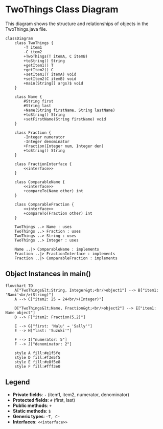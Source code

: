 # TwoThings Class Diagram

This diagram shows the structure and relationships of objects in the TwoThings.java file.

```mermaid
classDiagram
    class TwoThings {
        -T item1
        -C item2
        +TwoThings(T itemA, C itemB)
        +toString() String
        +getItem1() T
        +getItem2() C
        +setItem1(T itemA) void
        +setItem2(C itemB) void
        +main(String[] args)$ void
    }
    
    class Name {
        #String first
        #String last
        +Name(String firstName, String lastName)
        +toString() String
        +setFirstName(String firstName) void
    }
    
    class Fraction {
        -Integer numerator
        -Integer denominator
        +Fraction(Integer num, Integer den)
        +toString() String
    }
    
    class FractionInterface {
        <<interface>>
    }
    
    class ComparableName {
        <<interface>>
        +compareTo(Name other) int
    }
    
    class ComparableFraction {
        <<interface>>
        +compareTo(Fraction other) int
    }
    
    TwoThings ..> Name : uses
    TwoThings ..> Fraction : uses
    TwoThings ..> String : uses
    TwoThings ..> Integer : uses
    
    Name ..|> ComparableName : implements
    Fraction ..|> FractionInterface : implements
    Fraction ..|> ComparableFraction : implements
```

## Object Instances in main()

```mermaid
flowchart TD
    A["TwoThings&lt;String, Integer&gt;<br/>object1"] --> B["item1: 'Nami'<br/>(String)"]
    A --> C["item2: 25 → 24<br/>(Integer)"]
    
    D["TwoThings&lt;Name, Fraction&gt;<br/>object2"] --> E["item1: Name object"]
    D --> F["item2: Fraction(5,2)"]
    
    E --> G["first: 'Nalu' → 'Sally'"]
    E --> H["last: 'Suzuki'"]
    
    F --> I["numerator: 5"]
    F --> J["denominator: 2"]
    
    style A fill:#e1f5fe
    style D fill:#f3e5f5
    style E fill:#e8f5e8
    style F fill:#fff3e0
```

## Legend
- **Private fields**: `-` (item1, item2, numerator, denominator)
- **Protected fields**: `#` (first, last)  
- **Public methods**: `+`
- **Static methods**: `$`
- **Generic types**: `~T, C~`
- **Interfaces**: `<<interface>>`